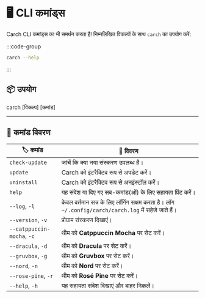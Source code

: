# 🖥️ CLI कमांड्स  

Carch CLI कमांड्स का भी समर्थन करता है! निम्नलिखित विकल्पों के साथ `carch` का उपयोग करें:  

:::code-group

```sh [⚙️ CLI]
carch --help
```

:::

## 📦 उपयोग

carch [विकल्प] [कमांड]

---

## 🔧 कमांड विवरण

| 🏷️ कमांड                   | 📄 विवरण                                                                                   |
|----------------------------|---------------------------------------------------------------------------------------------------|
| `check-update`             | जांचें कि क्या नया संस्करण उपलब्ध है।                                                              |
| `update`                   | Carch को इंटरैक्टिव रूप से अपडेट करें।                                                                       |
| `uninstall`                | Carch को इंटरैक्टिव रूप से अनइंस्टॉल करें।                                                                    |
| `help`                     | यह संदेश या दिए गए सब-कमांड(ओं) के लिए सहायता प्रिंट करें।                                           |
| `--log`, `-l`              | केवल वर्तमान सत्र के लिए लॉगिंग सक्षम करता है। लॉग `~/.config/carch/carch.log` में सहेजे जाते हैं।       |
| `--version`, `-v`          | प्रोग्राम संस्करण दिखाएं।                                                                         |
| `--catppuccin-mocha`, `-c` | थीम को **Catppuccin Mocha** पर सेट करें।                                                            |
| `--dracula`, `-d`          | थीम को **Dracula** पर सेट करें।                                                                     |
| `--gruvbox`, `-g`          | थीम को **Gruvbox** पर सेट करें।                                                                     |
| `--nord`, `-n`             | थीम को **Nord** पर सेट करें।                                                                        |
| `--rose-pine`, `-r`        | थीम को **Rosé Pine** पर सेट करें।                                                                   |
| `--help`, `-h`             | यह सहायता संदेश दिखाएं और बाहर निकलें।                                                                  |